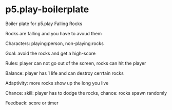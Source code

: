 # p5.play-boilerplate
Boiler plate for p5.play
Falling Rocks

Rocks are falling and you have to avoud them

Characters: playing:person, non-playing:rocks

Goal: avoid the rocks and get a high-score

Rules: player can not go out of the screen, rocks can hit the player

Balance: player has 1 life and can destroy cerrtain rocks

Adaptivity: more rocks show up the long you live

Chance: skill: player has to dodge the rocks, chance: rocks spawn randomly

Feedback: score or timer